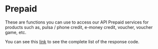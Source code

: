 # Prepaid
These are functions you can use to access our API Prepaid services for products such as, pulsa / phone credit, e-money credit, voucher, voucher game, etc.

You can see this [link](https://api.iak.id/docs/reference/docs/prepaid/response-code.md) to see the complete list of the response code.